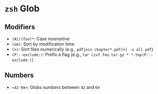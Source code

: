 # `zsh` Glob

## Modifiers

- `(#i)(foo)*`: Case insensitive
- `(om)`: Sort by modification time
- `(n)`: Sort files numerically (e.g., `pdfjoin chapter*.pdf(n) -o all.pdf`)
- `(P:--exclude:)`: Prefix a flag (e.g., `tar czvf foo.tar.gz * *.tmp(P:--exclude:)`)

## Numbers

- `<42-69>`: Globs numbers between `42` and `69`
